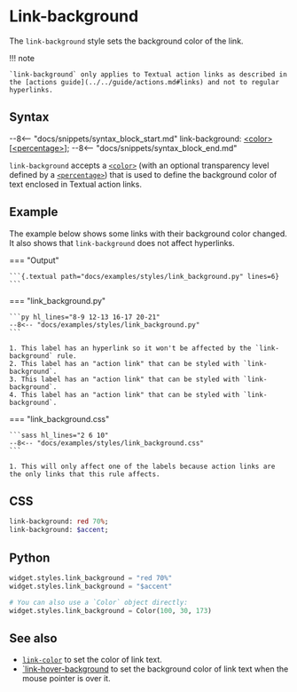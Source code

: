 # Link-background

The `link-background` style sets the background color of the link.

!!! note

    `link-background` only applies to Textual action links as described in the [actions guide](../../guide/actions.md#links) and not to regular hyperlinks.

## Syntax

--8<-- "docs/snippets/syntax_block_start.md"
link-background: <a href="../../css_types/color">&lt;color&gt;</a> [<a href="../../css_types/percentage">&lt;percentage&gt;</a>];
--8<-- "docs/snippets/syntax_block_end.md"

`link-background` accepts a [`<color>`](../../../css_types/color) (with an optional transparency level defined by a [`<percentage>`](../../../css_types/percentage)) that is used to define the background color of text enclosed in Textual action links.

## Example

The example below shows some links with their background color changed.
It also shows that `link-background` does not affect hyperlinks.

=== "Output"

    ```{.textual path="docs/examples/styles/link_background.py" lines=6}
    ```

=== "link_background.py"

    ```py hl_lines="8-9 12-13 16-17 20-21"
    --8<-- "docs/examples/styles/link_background.py"
    ```

    1. This label has an hyperlink so it won't be affected by the `link-background` rule.
    2. This label has an "action link" that can be styled with `link-background`.
    3. This label has an "action link" that can be styled with `link-background`.
    4. This label has an "action link" that can be styled with `link-background`.

=== "link_background.css"

    ```sass hl_lines="2 6 10"
    --8<-- "docs/examples/styles/link_background.css"
    ```

    1. This will only affect one of the labels because action links are the only links that this rule affects.

## CSS

```sass
link-background: red 70%;
link-background: $accent;
```

## Python

```py
widget.styles.link_background = "red 70%"
widget.styles.link_background = "$accent"

# You can also use a `Color` object directly:
widget.styles.link_background = Color(100, 30, 173)
```

## See also

 - [`link-color`](./link_color.md) to set the color of link text.
 - [`link-hover-background](./link_hover_background.md) to set the background color of link text when the mouse pointer is over it.
